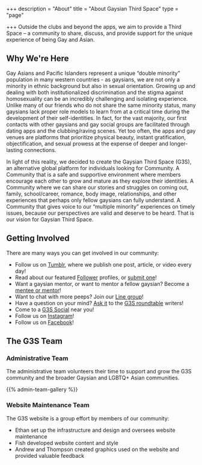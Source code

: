 +++
description = "About"
title = "About Gaysian Third Space"
type = "page"

+++
Outside the clubs and beyond the apps, we aim to provide a Third Space – a community to share, discuss, and provide support for the unique experience of being Gay and Asian.

## Why We're Here

Gay Asians and Pacific Islanders represent a unique “double minority” population in many western countries - as gaysians, we are not only a minority in ethnic background but also in sexual orientation. Growing up and dealing with both institutionalized discrimination and the stigma against homosexuality can be an incredibly challenging and isolating experience. Unlike many of our friends who do not share the same minority status, many gaysians lack proper role models to learn from at a critical time during the development of their self-identities. In fact, for the vast majority, our first contacts with other gaysians and gay social groups are facilitated through dating apps and the clubbing/raving scenes. Yet too often, the apps and gay venues are platforms that prioritize physical beauty, instant gratification, objectification, and sexual prowess at the expense of deeper and longer-lasting connections.

In light of this reality, we decided to create the Gaysian Third Space (G3S), an alternative global platform for individuals looking for Community. A Community that is a safe and supportive environment where members encourage each other to grow and mature as they explore their identities. A Community where we can share our stories and struggles on coming out, family, school/career, romance, body image, relationships, and other experiences that perhaps only fellow gaysians can fully understand. A Community that gives voice to our “multiple minority” experiences on timely issues, because our perspectives are valid and deserve to be heard. That is our vision for Gaysian Third Space.

## Getting Involved

There are many ways you can get involved in our community:

- Follow us on [Tumblr](http://gaysianthirdspace.tumblr.com), where we publish one post, article, or video every day!
- Read about our featured [Follower](http://gaysianthirdspace.tumblr.com/tagged/followerfriday) profiles, or [submit one](https://docs.google.com/forms/d/e/1FAIpQLScSt3WZ6ZstkFKPDVhh88wLADOjN7w61tfParCQTbQ1jrsZRA/viewform)!
- Want a gaysian mentor, or want to mentor a fellow gaysian? Become a [mentee or mentor](/programs#mentorship)!
- Want to chat with more peeps? Join our [Line group](/programs#linechat)!
- Have a question on your mind? [Ask it](http://gaysianthirdspace.tumblr.com/writers-roundtable) to the [G3S roundtable](http://gaysianthirdspace.tumblr.com/tagged/askG3S/chrono) writers!
- Come to a [G3S Social](http://gaysianthirdspace.tumblr.com/tagged/g3s+social) near you!
- Follow us on [Instagram](https://www.instagram.com/gaysianthirdspace/)!
- Follow us on [Facebook](https://www.facebook.com/gaysianthirdspace)!

## <a name="team"></a> The G3S Team

### Administrative Team

The administrative team volunteers their time to support and grow the G3S community and the broader Gaysian and LGBTQ+ Asian communities.

{{% admin-team-gallery %}}

### Website Maintenance Team

The G3S website is a group effort by members of our community:

- Ethan set up the infrastructure and design and oversees website maintenance
- Fish developed website content and style
- Andrew and Thompson created graphics used on the website and provided valuable feedback


